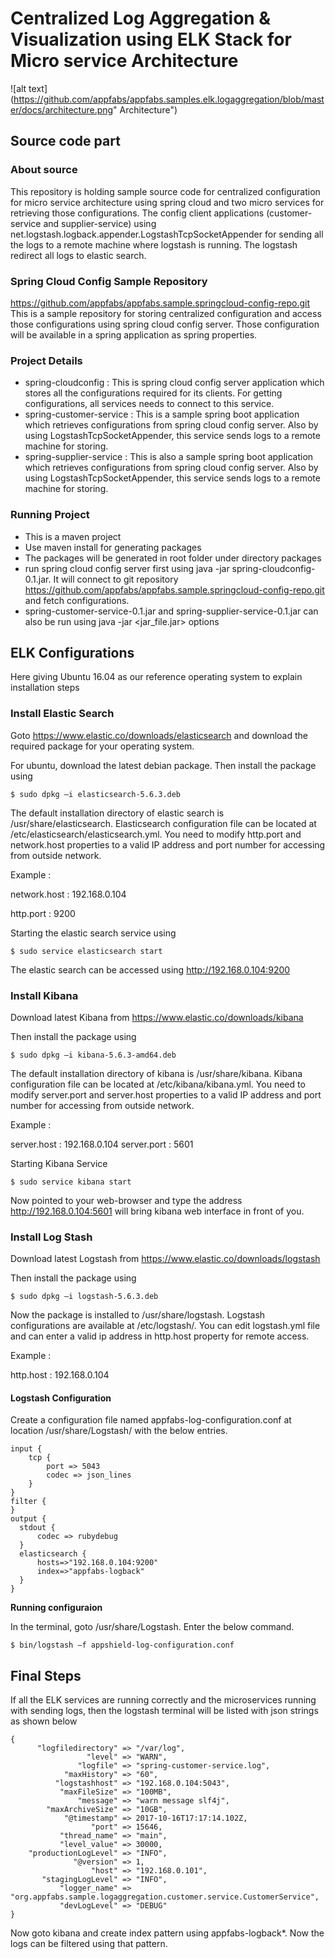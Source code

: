 # Centralized Log Aggregation & Visualization using ELK Stack for Micro service Architecture

![alt text](https://github.com/appfabs/appfabs.samples.elk.logaggregation/blob/master/docs/architecture.png" Architecture")

## Source code part

### About source

This repository is holding sample source code for centralized configuration for micro service architecture using spring cloud and two micro services for retrieving those configurations. The config client applications (customer-service and supplier-service) using net.logstash.logback.appender.LogstashTcpSocketAppender for sending all the logs to a remote machine where logstash is running. The logstash redirect all logs to elastic search.

### Spring Cloud Config Sample Repository

https://github.com/appfabs/appfabs.sample.springcloud-config-repo.git
This is a sample repository for storing centralized configuration and access those configurations using spring cloud config server. Those configuration will be available in a spring application as spring properties. 


### Project Details

- spring-cloudconfig : This is spring cloud config server application which stores all the configurations required for its clients. For getting configurations, all services needs to connect to this service.
- spring-customer-service : This is a sample spring boot application which retrieves configurations from spring cloud config server. Also by using LogstashTcpSocketAppender, this service sends logs to a remote machine for storing.
- spring-supplier-service : This is also a sample spring boot application which retrieves configurations from spring cloud config server. Also by using LogstashTcpSocketAppender, this service sends logs to a remote machine for storing.

### Running Project

- This is a maven project
- Use maven install for generating packages
- The packages will be generated in root folder under directory packages
- run spring cloud config server first using java -jar spring-cloudconfig-0.1.jar. It will connect to git repository https://github.com/appfabs/appfabs.sample.springcloud-config-repo.git and fetch configurations.
- spring-customer-service-0.1.jar and spring-supplier-service-0.1.jar can also be run using java -jar <jar_file.jar> options

## ELK Configurations

Here giving Ubuntu 16.04 as our reference operating system to explain installation steps

### Install Elastic Search

Goto https://www.elastic.co/downloads/elasticsearch and download the required package for your operating system. 

For ubuntu, download the latest debian package.
Then install the package using

`$ sudo dpkg –i elasticsearch-5.6.3.deb`

The default installation directory of elastic search is /usr/share/elasticsearch. Elasticsearch configuration file can be located at /etc/elasticsearch/elasticsearch.yml. You need to modify http.port and network.host properties to a valid IP address and port number for accessing from outside network. 

Example :

network.host : 192.168.0.104

http.port : 9200

Starting the elastic search service using

`$ sudo service elasticsearch start`

The elastic search can be accessed using http://192.168.0.104:9200

### Install Kibana

Download latest Kibana from https://www.elastic.co/downloads/kibana

Then install the package using

`$ sudo dpkg –i kibana-5.6.3-amd64.deb`

The default installation directory of kibana is /usr/share/kibana. Kibana configuration file can be located at /etc/kibana/kibana.yml. You need to modify server.port and server.host properties to a valid IP address and port number for accessing from outside network. 

Example :

server.host : 192.168.0.104
server.port : 5601

Starting Kibana Service

`$ sudo service kibana start`

Now pointed to your web-browser and type the address http://192.168.0.104:5601 will bring kibana web interface in front of you.

### Install Log Stash

Download latest Logstash from https://www.elastic.co/downloads/logstash 

Then install the package using

`$ sudo dpkg –i logstash-5.6.3.deb`

Now the package is installed to /usr/share/logstash. Logstash configurations are available at /etc/logstash/. You can edit logstash.yml file and can enter a valid ip address in http.host property for remote access.

Example :

http.host : 192.168.0.104

#### Logstash Configuration

Create a configuration file named appfabs-log-configuration.conf at location /usr/share/Logstash/ with the below entries.

```
input {
    tcp {
        port => 5043
        codec => json_lines
    }
}
filter {
}
output {
  stdout {
      codec => rubydebug
  }
  elasticsearch {
      hosts=>"192.168.0.104:9200"
      index=>"appfabs-logback"
  }
}
```

**Running configuraion**

In the terminal, goto /usr/share/Logstash. Enter the below command. 

`$ bin/logstash –f appshield-log-configuration.conf`

## Final Steps

If all the ELK services are running correctly and the microservices running with sending logs, then the logstash terminal will be listed with json strings as shown below

```
{
      "logfiledirectory" => "/var/log",
                 "level" => "WARN",
               "logfile" => "spring-customer-service.log",
            "maxHistory" => "60",
          "logstashhost" => "192.168.0.104:5043",
           "maxFileSize" => "100MB",
               "message" => "warn message slf4j",
        "maxArchiveSize" => "10GB",
            "@timestamp" => 2017-10-16T17:17:14.102Z,
                  "port" => 15646,
           "thread_name" => "main",
           "level_value" => 30000,
    "productionLogLevel" => "INFO",
              "@version" => 1,
                  "host" => "192.168.0.101",
       "stagingLogLevel" => "INFO",
           "logger_name" => "org.appfabs.sample.logaggregation.customer.service.CustomerService",
           "devLogLevel" => "DEBUG"
}
```

Now goto kibana and create index pattern using appfabs-logback*. Now the logs can be filtered using that pattern.


 
